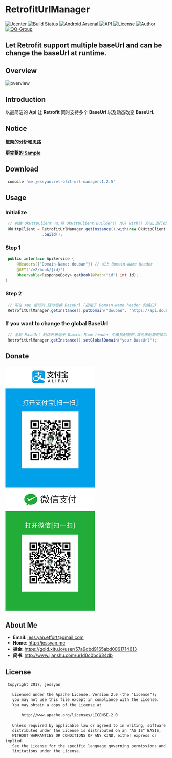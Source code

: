 # RetrofitUrlManager
[ ![Jcenter](https://img.shields.io/badge/Jcenter-v1.2.5-brightgreen.svg?style=flat-square) ](https://bintray.com/jessyancoding/maven/retrofit-url-manager/1.2.5/link)
[ ![Build Status](https://travis-ci.org/JessYanCoding/RetrofitUrlManager.svg?branch=master) ](https://travis-ci.org/JessYanCoding/RetrofitUrlManager)
[ ![Android Arsenal](https://img.shields.io/badge/Android%20Arsenal-RetrofitUrlManager-brightgreen.svg?style=flat-square) ](https://android-arsenal.com/details/1/6007)
[ ![API](https://img.shields.io/badge/API-9%2B-blue.svg?style=flat-square) ](https://developer.android.com/about/versions/android-2.3.html)
[ ![License](http://img.shields.io/badge/License-Apache%202.0-blue.svg?style=flat-square) ](http://www.apache.org/licenses/LICENSE-2.0)
[ ![Author](https://img.shields.io/badge/Author-JessYan-orange.svg?style=flat-square) ](https://www.jianshu.com/u/1d0c0bc634db)
[ ![QQ-Group](https://img.shields.io/badge/QQ群-301733278-orange.svg?style=flat-square) ](https://shang.qq.com/wpa/qunwpa?idkey=1a5dc5e9b2e40a780522f46877ba243eeb64405d42398643d544d3eec6624917)

## Let Retrofit support multiple baseUrl and can be change the baseUrl at runtime.

## Overview
![overview](art/overview.gif)

## Introduction
以最简洁的 **Api** 让 **Retrofit** 同时支持多个 **BaseUrl** 以及动态改变 **BaseUrl**.

## Notice
[**框架的分析和思路**](http://www.jianshu.com/p/2919bdb8d09a)

[**更完整的 Sample**](https://github.com/JessYanCoding/ArmsComponent)

## Download
``` gradle
 compile 'me.jessyan:retrofit-url-manager:1.2.5'
```

## Usage
### Initialize
``` java
 // 构建 OkHttpClient 时,将 OkHttpClient.Builder() 传入 with() 方法,进行初始化配置
 OkHttpClient = RetrofitUrlManager.getInstance().with(new OkHttpClient.Builder())
                .build();
```

### Step 1
``` java
 public interface ApiService {
     @Headers({"Domain-Name: douban"}) // 加上 Domain-Name header
     @GET("/v2/book/{id}")
     Observable<ResponseBody> getBook(@Path("id") int id);
}

```

### Step 2
``` java
 // 可在 App 运行时,随时切换 BaseUrl (指定了 Domain-Name header 的接口)
 RetrofitUrlManager.getInstance().putDomain("douban", "https://api.douban.com");
```

### If you want to change the global BaseUrl
```java
 // 全局 BaseUrl 的优先级低于 Domain-Name header 中单独配置的,其他未配置的接口将受全局 BaseUrl 的影响
 RetrofitUrlManager.getInstance().setGlobalDomain("your BaseUrl");

```

## Donate
![alipay](https://raw.githubusercontent.com/JessYanCoding/MVPArms/master/image/pay_alipay.jpg) ![](https://raw.githubusercontent.com/JessYanCoding/MVPArms/master/image/pay_wxpay.jpg)

## About Me
* **Email**: <jess.yan.effort@gmail.com>
* **Home**: <http://jessyan.me>
* **掘金**: <https://gold.xitu.io/user/57a9dbd9165abd0061714613>
* **简书**: <http://www.jianshu.com/u/1d0c0bc634db>

## License
```
 Copyright 2017, jessyan

   Licensed under the Apache License, Version 2.0 (the "License");
   you may not use this file except in compliance with the License.
   You may obtain a copy of the License at

       http://www.apache.org/licenses/LICENSE-2.0

   Unless required by applicable law or agreed to in writing, software
   distributed under the License is distributed on an "AS IS" BASIS,
   WITHOUT WARRANTIES OR CONDITIONS OF ANY KIND, either express or implied.
   See the License for the specific language governing permissions and
   limitations under the License.
```
